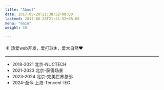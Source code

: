 ```yaml
---
title: "About"
date: 2017-08-20T21:38:52+08:00
lastmod: 2017-08-28T21:41:52+08:00
menu: "main"
weight: 50

---
```


☀️ 热爱web开发，爱打球⛹，爱大自然❤
***
- 2018-2021    北京-NUCTECH
- 2021-2023    北京-获得场景
- 2023-2024    北京-完美世界总部
- 2024-至今     上海-Tencent-IEG


